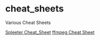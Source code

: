 # cheat_sheets
Various Cheat Sheets

[Spleeter Cheat_Sheet](https://github.com/tob-har/cheat_sheets/blob/master/Spleeter_cheetsheat.md)
[ffmpeg Cheat Sheet](https://github.com/tob-har/cheat_sheets/blob/master/ffmpeg_Cheatsheet.md)
